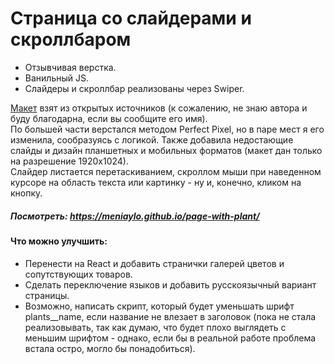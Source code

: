# Страница со слайдерами и скроллбаром
  
* Отзывчивая верстка.  
* Ванильный JS.  
* Слайдеры и скроллбар реализованы через Swiper.  

[Макет](https://www.figma.com/file/PA7CqhfYElaTSDc0HNwmGusd/Greenco_Free_by_Schooljerkdesigns?type=design&node-id=0-2&mode=design&t=xZo1ZVPlyIBbY4V8-0) взят из открытых источников (к сожалению, не знаю автора и буду благодарна, если вы сообщите его имя).  
По большей части верстался методом Perfect Pixel, но в паре мест я его изменила, сообразуясь с логикой. Также добавила недостающие слайды и дизайн планшетных и мобильных форматов (макет дан только на разрешение 1920х1024).  
Слайдер листается перетаскиванием, скроллом мыши при наведенном курсоре на область текста или картинку - ну и, конечно, кликом на кнопку.
  
##### Посмотреть: https://meniaylo.github.io/page-with-plant/

#### Что можно улучшить:
* Перенести на React и добавить странички галерей цветов и сопутствующих товаров.
* Сделать переключение языков и добавить русскоязычный вариант страницы.
* Возможно, написать скрипт, который будет уменьшать шрифт plants__name, если название не влезает в заголовок (пока не стала реализовывать, так как думаю, что будет плохо выглядеть с меньшим шрифтом - однако, если бы в реальной работе проблема встала остро, могло бы понадобиться).